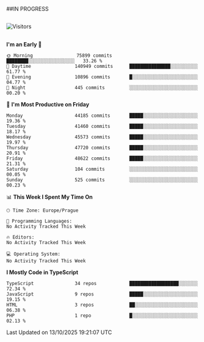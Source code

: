 ##IN PROGRESS
##
![Visitors](https://komarev.com/ghpvc/?username=petrbui&style=for-the-badge&label=Visitors+👀)



##
<!--
[![My GitHub stats](https://github-readme-stats.vercel.app/api?username=petrbui&theme=github_dark)](https://github.com/anuraghazra/github-readme-stats)

[![My wakatime stats](https://github-readme-stats.vercel.app/api/wakatime?username=petrbui&theme=github_dark)](https://github.com/anuraghazra/github-readme-stats)
-->
<!--START_SECTION:waka-->
**I'm an Early 🐤** 

```text
🌞 Morning                75899 commits       ████████░░░░░░░░░░░░░░░░░   33.26 % 
🌆 Daytime                140949 commits      ███████████████░░░░░░░░░░   61.77 % 
🌃 Evening                10896 commits       █░░░░░░░░░░░░░░░░░░░░░░░░   04.77 % 
🌙 Night                  445 commits         ░░░░░░░░░░░░░░░░░░░░░░░░░   00.20 % 
```
📅 **I'm Most Productive on Friday** 

```text
Monday                   44185 commits       █████░░░░░░░░░░░░░░░░░░░░   19.36 % 
Tuesday                  41460 commits       █████░░░░░░░░░░░░░░░░░░░░   18.17 % 
Wednesday                45573 commits       █████░░░░░░░░░░░░░░░░░░░░   19.97 % 
Thursday                 47720 commits       █████░░░░░░░░░░░░░░░░░░░░   20.91 % 
Friday                   48622 commits       █████░░░░░░░░░░░░░░░░░░░░   21.31 % 
Saturday                 104 commits         ░░░░░░░░░░░░░░░░░░░░░░░░░   00.05 % 
Sunday                   525 commits         ░░░░░░░░░░░░░░░░░░░░░░░░░   00.23 % 
```


📊 **This Week I Spent My Time On** 

```text
🕑︎ Time Zone: Europe/Prague

💬 Programming Languages: 
No Activity Tracked This Week

🔥 Editors: 
No Activity Tracked This Week

💻 Operating System: 
No Activity Tracked This Week
```

**I Mostly Code in TypeScript** 

```text
TypeScript               34 repos            ██████████████████░░░░░░░   72.34 % 
JavaScript               9 repos             █████░░░░░░░░░░░░░░░░░░░░   19.15 % 
HTML                     3 repos             ██░░░░░░░░░░░░░░░░░░░░░░░   06.38 % 
PHP                      1 repo              █░░░░░░░░░░░░░░░░░░░░░░░░   02.13 % 
```




 Last Updated on 13/10/2025 19:21:07 UTC
<!--END_SECTION:waka-->
